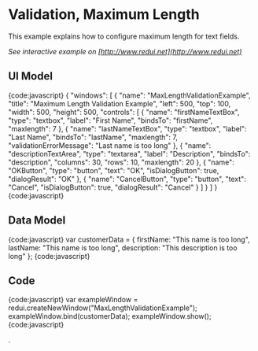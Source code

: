 # Validation, Maximum Length

This example explains how to configure maximum length for text fields. 

_See interactive example on [http://www.redui.net](http://www.redui.net)_

## UI Model

{code:javascript}
{
    "windows": [
        {
            "name": "MaxLengthValidationExample",
            "title": "Maximum Length Validation Example",
            "left": 500,
            "top": 100,
            "width": 500,
            "height": 500,
            "controls": [
                {
                    "name": "firstNameTextBox",
                    "type": "textbox",
                    "label": "First Name",
                    "bindsTo": "firstName",
                    "maxlength": 7
                },
                {
                    "name": "lastNameTextBox",
                    "type": "textbox",
                    "label": "Last Name",
                    "bindsTo": "lastName",
                    "maxlength": 7,
                    "validationErrorMessage": "Last name is too long"
                },
                {
                    "name": "descriptionTextArea",
                    "type": "textarea",
                    "label": "Description",
                    "bindsTo": "description",
                    "columns": 30,
                    "rows": 10,
                    "maxlength": 20
                },
                {
                    "name": "OKButton",
                    "type": "button",
                    "text": "OK",
                    "isDialogButton": true,
                    "dialogResult": "OK"
                },
                {
                    "name": "CancelButton",
                    "type": "button",
                    "text": "Cancel",
                    "isDialogButton": true,
                    "dialogResult": "Cancel"
                }
            ]
        }
    ]
}
{code:javascript}

## Data Model

{code:javascript}
var customerData = {
	firstName: "This name is too long",
	lastName: "This name is too long",
	description: "This description is too long"
};
{code:javascript}

## Code

{code:javascript}
var exampleWindow = redui.createNewWindow("MaxLengthValidationExample");
exampleWindow.bind(customerData);
exampleWindow.show();
{code:javascript}


.